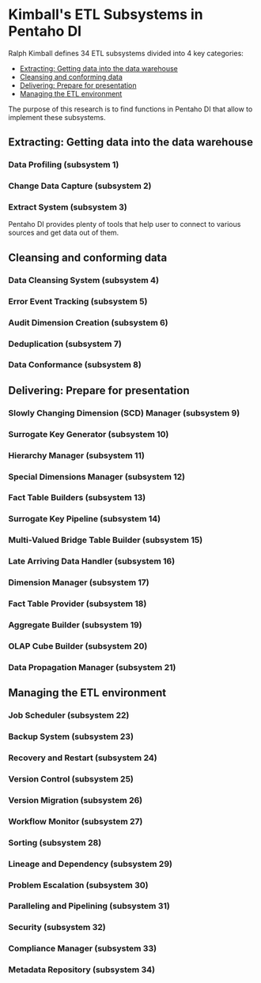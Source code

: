 # Kimball's ETL Subsystems in Pentaho DI


Ralph Kimball defines 34 ETL subsystems divided into 4 key categories:
- [Extracting: Getting data into the data warehouse](#extracting-getting-data-into-the-data-warehouse)
- [Cleansing and conforming data](#cleansing-and-conforming-data)
- [Delivering: Prepare for presentation](#delivering-prepare-for-presentation)
- [Managing the ETL environment](#managing-the-etl-environment)

The purpose of this research is to find functions in Pentaho DI that allow to implement these subsystems. 

## Extracting: Getting data into the data warehouse

### Data Profiling (subsystem 1) 


### Change Data Capture (subsystem 2)


### Extract System (subsystem 3)

Pentaho DI provides plenty of tools that help user to connect to various sources and get data out of them. 


## Cleansing and conforming data

### Data Cleansing System (subsystem 4)

### Error Event Tracking (subsystem 5)
### Audit Dimension Creation (subsystem 6) 
### Deduplication (subsystem 7)
### Data Conformance (subsystem 8) 


## Delivering: Prepare for presentation

### Slowly Changing Dimension (SCD) Manager (subsystem 9)

### Surrogate Key Generator (subsystem 10)

### Hierarchy Manager (subsystem 11)

### Special Dimensions Manager (subsystem 12)

### Fact Table Builders (subsystem 13)

### Surrogate Key Pipeline (subsystem 14)

### Multi-Valued Bridge Table Builder (subsystem 15)

### Late Arriving Data Handler (subsystem 16)

### Dimension Manager (subsystem 17)

### Fact Table Provider (subsystem 18)

### Aggregate Builder (subsystem 19)

### OLAP Cube Builder (subsystem 20)

### Data Propagation Manager (subsystem 21)


## Managing the ETL environment

### Job Scheduler (subsystem 22) 
### Backup System (subsystem 23) 
### Recovery and Restart (subsystem 24) 
### Version Control (subsystem 25)
### Version Migration (subsystem 26) 
### Workflow Monitor (subsystem 27) 
### Sorting (subsystem 28)
### Lineage and Dependency (subsystem 29) 
### Problem Escalation (subsystem 30) 
### Paralleling and Pipelining (subsystem 31) 
### Security (subsystem 32) 
### Compliance Manager (subsystem 33)
### Metadata Repository (subsystem 34)